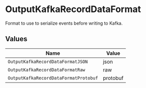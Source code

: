 # OutputKafkaRecordDataFormat

Format to use to serialize events before writing to Kafka.


## Values

| Name                                  | Value                                 |
| ------------------------------------- | ------------------------------------- |
| `OutputKafkaRecordDataFormatJSON`     | json                                  |
| `OutputKafkaRecordDataFormatRaw`      | raw                                   |
| `OutputKafkaRecordDataFormatProtobuf` | protobuf                              |